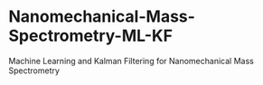 # Nanomechanical-Mass-Spectrometry-ML-KF
Machine Learning and Kalman Filtering for Nanomechanical Mass Spectrometry
